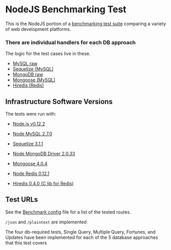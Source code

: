 # NodeJS Benchmarking Test

This is the NodeJS portion of a [benchmarking test suite](../) comparing a variety of web development platforms.

### There are individual handlers for each DB approach
The logic for the test cases live in these.

* [MySQL raw](handlers/mysql-raw.js)
* [Sequelize (MySQL)](handlers/sequelize.js)
* [MongoDB raw](handlers/mongodb-raw.js)
* [Mongoose (MySQL)](handlers/mongoose.js)
* [Hiredis (Redis)](handlers/redis)

## Infrastructure Software Versions
The tests were run with:
* [Node.js v0.12.2](http://nodejs.org/)

* [Node MySQL 2.7.0](https://github.com/felixge/node-mysql/)
* [Sequelize 3.1.1](https://github.com/sequelize/sequelize)
* [Node MongoDB Driver 2.0.33](https://github.com/mongodb/node-mongodb-native)
* [Mongoose 4.0.4](http://mongoosejs.com/)
* [Node Redis 0.12.1](https://github.com/mranney/node_redis)
* [Hiredis 0.4.0 (C lib for Redis)](https://github.com/redis/hiredis)

## Test URLs

See the [Benchmark config](benchmark_config.json) file for a list of the tested routes.

`/json` and `/plaintext` are implemented

The four db-required tests, Single Query, Multiple Query, Fortunes, and Updates have been implemented for each of the 5 database approaches that this test covers
